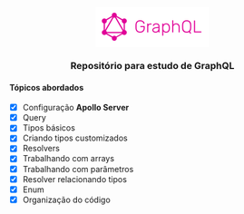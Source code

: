 <p align="center">
  <a href="https://graphql.org/" target="_blank">
    <img src="src\assets\images\graphql-logo.png" alt="Logo GrahpQL" width="200" align="center" />
  </a>
</p>

<div align="center">
  <h3>Repositório para estudo de GraphQL</h3>
</div>

#### Tópicos abordados

- [x] Configuração **Apollo Server**
- [x] Query
- [x] Tipos básicos
- [x] Criando tipos customizados
- [x] Resolvers
- [x] Trabalhando com arrays
- [x] Trabalhando com parâmetros
- [x] Resolver relacionando tipos
- [x] Enum
- [x] Organização do código
